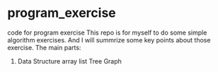 # program_exercise
code for program exercise
This repo is for myself to do some simple algorithm exercises. And I will summrize some key points about those exercise.
The main parts:
1. Data Structure
	array
	list
	Tree
	Graph

